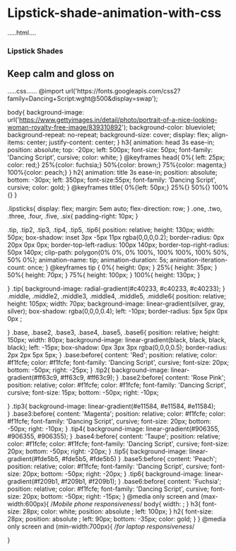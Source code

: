 # Lipstick-shade-animation-with-css
.....html....
<!DOCTYPE html>
<html>
  <head>
    <meta charset="utf-8">
    <meta name="viewport" content="width=device-width">
    <title>repl.it</title>
    <link href="style.css" rel="stylesheet" type="text/css" />
  </head>
  <body>
    <script src="script.js"></script>
    <html>
<head>
	<meta charset="utf-8">
	<meta name="viewport" content="width=device-width, initial-scale=1">
	<link rel="stylesheet" type="text/css" href="lipstick.css">
	<title>Lipstick Shades prototype</title>
</head>
<body>
  <div class="head"> 
  <h3><b>Lipstick Shades</b></h3>
  <h2>Keep calm and gloss on</h2>
    </div>
	<div class="lipsticks">
	<div class="one">
     <div class="tip"></div>
     <div class="middle"></div>
     <div class="base"></div>
      </div>
      <div class="two">
       <div class="tip2"></div>
     <div class="middle2"></div>
     <div class="base2"></div>
     </div>
      <div class="three">
       <div class="tip3"></div>
     <div class="middle3"></div>
     <div class="base3"></div>
     </div>
      <div class="four">
       <div class="tip4"></div>
     <div class="middle4"></div>
     <div class="base4"></div>
     </div>
     <div class="five">
       <div class="tip5"></div>
     <div class="middle5"></div>
     <div class="base5"></div>
     </div>
     <div class="six">
       <div class="tip6"></div>
     <div class="middle6"></div>
     <div class="base6"></div>
     </div>



</div>
  <!-- Confetti JS -->
  <script src="https://cdn.jsdelivr.net/gh/mathusummut/confetti.js/confetti.min.js"></script><script>confetti.start()</script>
</body>
</html>
  </body>
</html>
.....css......
@import url('https://fonts.googleapis.com/css2?family=Dancing+Script:wght@500&display=swap');

body{
  background-image: url('https://www.gettyimages.in/detail/photo/portrait-of-a-nice-looking-woman-royalty-free-image/839310892');
  background-color: blueviolet;
  background-repeat: no-repeat;
  background-size: cover;
	display: flex;
	align-items: center;
	justify-content: center;
}
h3{
  animation: head 3s ease-in;
  position: absolute;
  top: -20px;
  left: 500px;
  font-size: 50px;
  font-family: 'Dancing Script', cursive;
  color: white;
}
@keyframes head{
  0%{ left: 25px; color: red;}
  25%{color: fuchsia;}
  50%{color: brown;}
  75%{color: magenta;}
  100%{color: peach;}
}
h2{
  animation: title 3s ease-in;
  position: absolute;
   bottom: -30px;
  left: 350px;
  font-size:55px;
  font-family: 'Dancing Script', cursive;
  color: gold;
}
@keyframes title{
  0%{left: 50px;}
  25%{}
  50%{}
  100%{}
}


.lipsticks{
	display: flex;
	margin: 5em auto;
	flex-direction: row;
}
.one, .two, .three, .four, .five, .six{
	padding-right: 10px;
}

.tip, .tip2, .tip3, .tip4, .tip5, .tip6{
	position: relative;
	height: 130px;
	width: 50px;
	box-shadow: inset 3px -5px 11px rgba(0,0,0,0.2);
	border-radius: 0px 20px 0px 0px;
	border-top-left-radius: 100px 140px;
	border-top-right-radius: 50px 140px;
	clip-path: polygon(0% 0%, 0% 100%, 100% 100%, 100% 50%, 50% 0%);
	animation-name: tip;
	animation-duration: 5s;
	animation-iteration-count: once;
}
@keyframes tip {
	0%{ height: 0px; }
	25%{ height: 35px; }
	50%{ height: 70px; }
	75%{ height: 100px; }
	100%{ height: 130px; }

}
.tip{
	background-image: radial-gradient(#c40233, #c40233, #c40233);
}
.middle, .middle2, .middle3, .middle4, .middle5, .middle6{
	position: relative;
	height: 105px;
	width: 70px;
	background-image: linear-gradient(silver, gray, silver);
    box-shadow: rgba(0,0,0,0.4);
	left: -10px;
	border-radius: 5px 5px 0px 0px ;

}
.base, .base2, .base3, .base4, .base5, .base6{
	position: relative;
	height: 150px;
	width: 80px;
	background-image: linear-gradient(black, black, black, black);
	left: -15px;
	box-shadow: 0px 3px 3px rgba(0,0,0,0.5);
  border-radius: 2px 2px 5px 5px;
}
.base:before{
	content: 'Red';
	position: relative;
	color: #f1fcfe;
	color: #f1fcfe;
	font-family: 'Dancing Script', cursive;
	font-size: 20px;
	bottom: -50px;
	right: -25px;
}
 .tip2{
	background-image: linear-gradient(#ff63c9, #ff63c9, #ff63c9);
}
.base2:before{
	content: 'Rose Pink';
	position: relative;
	color: #f1fcfe;
	color: #f1fcfe;
	font-family: 'Dancing Script', cursive;
	font-size: 15px;
	bottom: -50px;
	right: -10px;

}
.tip3{
	background-image: linear-gradient(#e11584, #e11584, #e11584);	
}
.base3:before{
	content: 'Magenta';
	position: relative;
	color: #f1fcfe;
	color: #f1fcfe;
	font-family: 'Dancing Script', cursive;
	font-size: 20px;
	bottom: -50px;
	right: -10px;
}
.tip4{
	background-image: linear-gradient(#906355, #906355, #906355);
}
.base4:before{
	content: 'Taupe';
	position: relative;
	color: #f1fcfe;
	color: #f1fcfe;
	font-family: 'Dancing Script', cursive;
	font-size: 20px;
	bottom: -50px;
	right: -20px;
}
.tip5{
	background-image: linear-gradient(#fde5b5, #fde5b5, #fde5b5)
}
.base5:before{
	content: 'Peach';
	position: relative;
	color: #f1fcfe;
	font-family: 'Dancing Script', cursive;
	font-size: 20px;
	bottom: -50px;
	right: -20px;
}
.tip6{
     background-image: linear-gradient(#f209b1, #f209b1, #f209b1);
}
.base6:before{
	content: 'Fuchsia';
	position: relative;
	color: #f1fcfe;
	font-family: 'Dancing Script', cursive;
	font-size: 20px;
	bottom: -50px;
	right: -15px;
}
@media only screen and (max-width:600px){
  /*Mobile phone responsiveness*/
  body{
    width: ;
  }
  h3{
    font-size: 28px;
    color: white;
    position: absolute ;
    left: 100px;
  }
  h2{
    font-size: 28px;
     position: absolute ;
    left: 90px;
   bottom: -35px;
      color: gold;
  }
}
@media only screen and (min-width:700px){
  /*for laptop responsiveness*/
 
}
